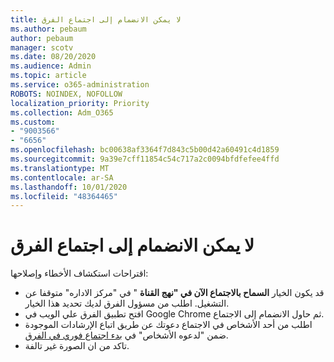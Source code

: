 ```yaml
---
title: لا يمكن الانضمام إلى اجتماع الفرق
ms.author: pebaum
author: pebaum
manager: scotv
ms.date: 08/20/2020
ms.audience: Admin
ms.topic: article
ms.service: o365-administration
ROBOTS: NOINDEX, NOFOLLOW
localization_priority: Priority
ms.collection: Adm_O365
ms.custom:
- "9003566"
- "6656"
ms.openlocfilehash: bc00638af3364f7d843c5b00d42a60491c4d1859
ms.sourcegitcommit: 9a39e7cff11854c54c717a2c0094bfdfefee4ffd
ms.translationtype: MT
ms.contentlocale: ar-SA
ms.lasthandoff: 10/01/2020
ms.locfileid: "48364465"
---
```

# <a name="cant-join-teams-meeting"></a>لا يمكن الانضمام إلى اجتماع الفرق

اقتراحات استكشاف الأخطاء وإصلاحها:  

- قد يكون الخيار  **السماح بالاجتماع الآن في "نهج القناة**  " في "مركز الاداره" متوقفا عن التشغيل. اطلب من مسؤول الفرق لديك تحديد هذا الخيار.
- افتح تطبيق الفرق علي الويب في Google Chrome ثم حاول الانضمام إلى الاجتماع.
- اطلب من أحد الأشخاص في الاجتماع دعوتك عن طريق اتباع الإرشادات الموجودة ضمن "لدعوه الأشخاص" في  [بدء اجتماع فوري في الفرق](https://support.microsoft.com/office/start-an-instant-meeting-in-teams-ff95e53f-8231-4739-87fa-00b9723f4ef5).
- تاكد من ان الصورة غير تالفة.
